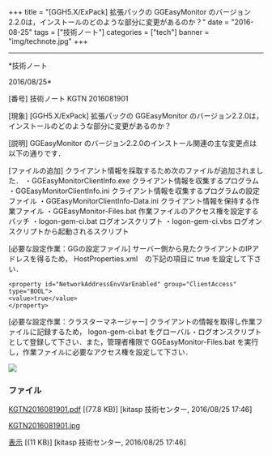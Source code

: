 ﻿+++
title = "[GGH5.X/ExPack] 拡張パックの GGEasyMonitor のバージョン2.2.0は，インストールのどのような部分に変更があるのか？"
date = "2016-08-25"
tags = ["技術ノート"]
categories = ["tech"]
banner = "img/technote.jpg"
+++

-----------------------------------------------------------------------------------------------------------------------------

*技術ノート

2016/08/25*


[番号]
技術ノート KGTN 2016081901

[現象]
[GGH5.X/ExPack] 拡張パックの GGEasyMonitor
のバージョン2.2.0は，インストールのどのような部分に変更があるのか？

[説明]
GGEasyMonitor
のバージョン2.2.0のインストール関連の主な変更点は以下の通りです．

[ファイルの追加]
クライアント情報を採取するため次のファイルが追加されました．
・GGEasyMonitorClientInfo.exe クライアント情報を収集するプログラム
・GGEasyMonitorClientInfo.ini
クライアント情報を収集するプログラムの設定ファイル
・GGEasyMonitorClientInfo-Data.ini
クライアント情報を保持する作業ファイル
・GGEasyMonitor-Files.bat 作業ファイルのアクセス権を設定するバッチ
・logon-gem-ci.bat ログオンスクリプト
・logon-gem-ci.vbs ログオンスクリプトから起動されるスクリプト

[必要な設定作業：GGの設定ファイル]
サーバー側から見たクライアントのIPアドレスを得るため，
HostProperties.xml　の下記の項目に true を設定して下さい．

    <property id="NetworkAddressEnvVarEnabled" group="ClientAccess" type="BOOL">
    <value>true</value>
    </property>

[必要な設定作業：クラスターマネージャー]
クライアントの情報を取得し作業ファイルに記録するため， logon-gem-ci.bat
をグローバル・ログオンスクリプトとして登録して下さい．また，管理者権限で
GGEasyMonitor-Files.bat
を実行し，作業ファイルに必要なアクセス権を設定して下さい．

![](http://techreport.kitasp.net/attachments/download/2962/KGTN2016081901.jpg)


### ファイル

 
 


[KGTN2016081901.pdf](http://techreport.kitasp.net/attachments/download/2961/KGTN2016081901.pdf)
 [(77.8 KB)] [kitasp 技術センター, 2016/08/25
17:46]

[KGTN2016081901.jpg](http://techreport.kitasp.net/attachments/download/2962/KGTN2016081901.jpg)

[表示](http://techreport.kitasp.net/attachments/2962/KGTN2016081901.jpg "表示")
 [(11 KB)] [kitasp 技術センター, 2016/08/25
17:46]


 


 

